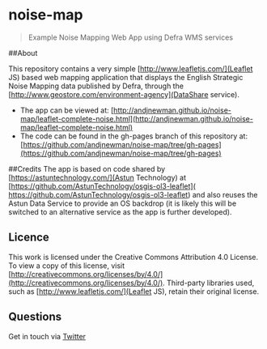 # noise-map
> Example Noise Mapping Web App using Defra WMS services

##About

This repository contains a very simple [http://www.leafletjs.com/](Leaflet JS) based web mapping application that displays the English Strategic Noise Mapping data published by Defra, through the [http://www.geostore.com/environment-agency](DataShare service).

* The app can be viewed at: [http://andjnewman.github.io/noise-map/leaflet-complete-noise.html](http://andjnewman.github.io/noise-map/leaflet-complete-noise.html)
* The code can be found in the gh-pages branch of this repository at: [https://github.com/andjnewman/noise-map/tree/gh-pages](https://github.com/andjnewman/noise-map/tree/gh-pages)

##Credits
The app is based on code shared by [https://astuntechnology.com/](Astun Technology) at [https://github.com/AstunTechnology/osgis-ol3-leaflet]( https://github.com/AstunTechnology/osgis-ol3-leaflet) and also reuses the Astun Data Service to provide an OS backdrop (it is likely this will be switched to an alternative service as the app is further developed).

## Licence

This work is licensed under the Creative Commons Attribution 4.0 License. To view a copy of this license, visit [http://creativecommons.org/licenses/by/4.0/](http://creativecommons.org/licenses/by/4.0/). Third-party libraries used, such as [http://www.leafletjs.com/](Leaflet JS), retain their original license.

## Questions

Get in touch via [Twitter](https://twitter.com/andnewmangeo)

